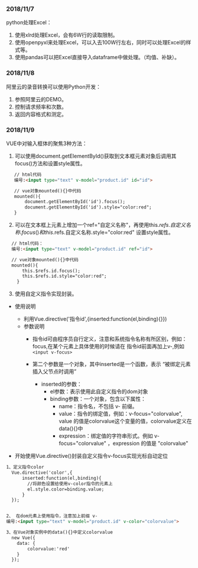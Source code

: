 ### 2018/11/7    
python处理Excel：     
1. 使用xlrd处理Excel，会有6W行的读取限制。      
2. 使用openpyxl来处理Excel，可以入去100W行左右，同时可以处理Excel的样式等。     
3. 使用pandas可以把Excel直接导入dataframe中做处理。（均值、补缺）。     

### 2018/11/8    
阿里云的录音转换可以使用Python开发：     
1. 参照阿里云的DEMO。     
2. 控制请求频率和次数。     
3. 返回内容格式和测定。     

### 2018/11/9    
VUE中对输入框体的聚焦3种方法：     
1. 可以使用document.getElementById()获取到文本框元素对象后调用其focus()方法和设置style属性。
 ```html
    // html代码
    编号:<input type="text" v-model="product.id" id="id">

    // vue对象mounted(){}中代码
    mounted(){
        document.getElementById('id').focus();
        document.getElementById('id').style="color:red";
    }
  ```
2. 可以在文本框上元素上增加一个ref="自定义名称"，再使用this.$refs.自定义名称.focus()和this.$refs.自定义名称.style="color:red" 设置style属性。

  ```html
    // html代码：
    编号:<input type="text" v-model="product.id" ref="id">

    // vue对象mounted(){}中代码
    mounted(){
        this.$refs.id.focus();
        this.$refs.id.style="color:red";
      }
  ```    
3. 使用自定义指令实现封装。
 * 使用说明
 
    - 利用Vue.directive('指令id',{inserted:function(el,binding){}})
    - 参数说明
      + 指令id可由程序员自行定义，注意和系统指令名称有所区别，例如：
      focus,在某个元素上具体使用的时候请在 指令id前面再加上v-,例如
      `<input v-focus>`

      + 第二个参数是一个对象，其中inserted是一个函数，表示 “被绑定元素插入父节点时调用”
          * inserted的参数：
            - el参数：表示使用此自定义指令的dom对象
            - binding参数：一个对象，包含以下属性：
              + name：指令名，不包括 v- 前缀。
              + value：指令的绑定值，例如：v-focus="colorvalue", value 的值是colorvalue这个变量的值，colorvalue定义在data(){}中
              + expression：绑定值的字符串形式。例如 v-focus="colorvalue" ，expression 的值是 "colorvalue"

  * 开始使用Vue.directive()封装自定义指令v-focus实现光标自动定位     

  ```html
  1、定义指令color
    Vue.directive('color',{
        inserted:function(el,binding){
          //将颜色设置给使用v-color指令的元素上
          el.style.color=binding.value;
        }
    });


  2、 在dom元素上使用指令，注意加上前缀 v-
  编号:<input type="text" v-model="product.id" v-color="colorvalue">

  3、在Vue对象实例中的data(){}中定义colorvalue
    new Vue({
      data: {
          colorvalue:'red'
      }
    });
  ```